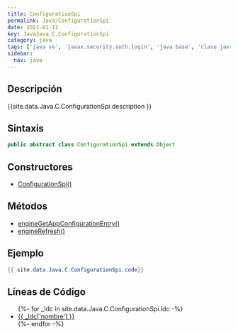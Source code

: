 ```yaml
---
title: ConfigurationSpi
permalink: Java/ConfigurationSpi
date: 2021-01-11
key: JavaJava.C.ConfigurationSpi
category: java
tags: ['java se', 'javax.security.auth.login', 'java.base', 'clase java', 'Java 1.6']
sidebar: 
  nav: java
---
```


## Descripción
{{site.data.Java.C.ConfigurationSpi.description }}

## Sintaxis
~~~java
public abstract class ConfigurationSpi extends Object
~~~

## Constructores
* [ConfigurationSpi()](/Java/ConfigurationSpi/ConfigurationSpi/)

## Métodos
* [engineGetAppConfigurationEntry()](/Java/ConfigurationSpi/engineGetAppConfigurationEntry)
* [engineRefresh()](/Java/ConfigurationSpi/engineRefresh)

## Ejemplo
~~~java
{{ site.data.Java.C.ConfigurationSpi.code}}
~~~

## Líneas de Código
<ul>
{%- for _ldc in site.data.Java.C.ConfigurationSpi.ldc -%}
   <li>
       <a href="{{_ldc['url'] }}">{{ _ldc['nombre'] }}</a>
   </li>
{%- endfor -%}
</ul>
